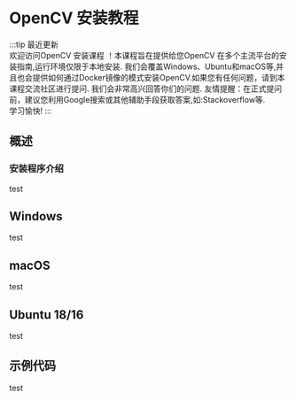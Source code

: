 # OpenCV 安装教程  

:::tip 最近更新  
欢迎访问OpenCV 安装课程 ！本课程旨在提供给您OpenCV 在多个主流平台的安装指南,运行环境仅限于本地安装. 我们会覆盖Windows、Ubuntu和macOS等,并且也会提供如何通过Docker镜像的模式安装OpenCV.如果您有任何问题，请到本课程交流社区进行提问. 我们会非常高兴回答你们的问题.
友情提醒：在正式提问前，建议您利用Google搜索或其他辅助手段获取答案,如:Stackoverflow等.  
学习愉快!
:::

## 概述   
### 安装程序介绍

test

## Windows

test  

## macOS  
test  

## Ubuntu 18/16  
test  

## 示例代码  
test    